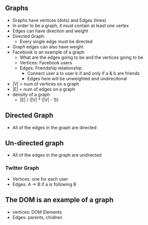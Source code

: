 ## Graphs
* Graphs have vertices (dots) and Edges (lines)
* In order to be a graph, it must contain at least one vertex
* Edges can have direction and weight
* Directed Graph: 
  * Every single edge must be directed
* Graph edges can also have weight
* Facebook is an example of a graph
  * What are the edges going to be and the vertices going to be
  * Vertices: Facebook users
  * Edges: Friendship relationship
    * Connect user a to user b if and only if a & b are friends
    * Edges here will be unweighted and undirecitonal
* |V| = num of vertices on a graph
* |E| = num of edges on a graph
* density of a graph
  * |E| / (|V| * (|V| - 1))

## Directed Graph
  * All of the edges in the graph are directed

## Un-directed graph
 * All of the edges in the graph are undirected


### Twitter Graph
* Vertices: one for each user
* Edges: A -> B if a is following B

## The DOM is an example of a graph
* vertices: DOM Elements
* Edges: parents, chidlren